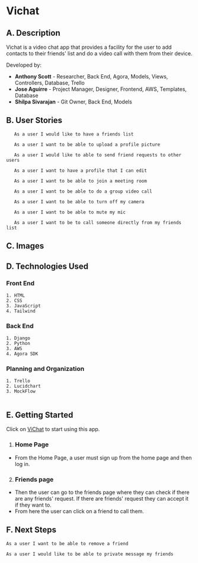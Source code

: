 # Vichat
## A. Description
   Vichat is a video chat app that provides a facility for the user to add contacts to their friends' list and do a video call with them from their device.
   
Developed by: 
- **Anthony Scott** - Researcher, Back End, Agora, Models, Views, Controllers, Database, Trello
- **Jose Aguirre** - Project Manager, Designer, Frontend, AWS, Templates, Database
- **Shilpa Sivarajan** - Git Owner, Back End, Models
   
## B. User Stories
```
   As a user I would like to have a friends list
	 
   As a user I want to be able to upload a profile picture
	 
   As a user I would like to able to send friend requests to other users
	 
   As a user I want to have a profile that I can edit
	 
   As a user I want to be able to join a meeting room
	 
   As a user I want to be able to do a group video call
	 
   As a user I want to be able to turn off my camera
	 
   As a user I want to be able to mute my mic
	 
   As a user I want to be to call someone directly from my friends list
 ```     
## C. Images

## D. Technologies Used
### Front End
```
1. HTML
2. CSS
3. JavaScript
4. Tailwind
```
### Back End
```
1. Django 
2. Python
3. AWS
4. Agora SDK
```
### Planning and Organization
```
1. Trello
2. Lucidchart
3. MockFlow
 
```

## E. Getting Started
Click on [ViChat](https://vichat-messaging.herokuapp.com/) to start using this app. 
1) ### Home Page 
- From the Home Page, a user must sign up from the home page and then log in. 
2) ### Friends page
- Then the user can go to the friends page where they can check if there are any friends' request. If there are friends' request they can accept it if they want to. 
- From here the user can click on a friend to call them. 

## F. Next Steps
```
As a user I want to be able to remove a friend

As a user I would like to be able to private message my friends
```			
